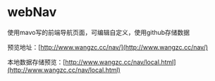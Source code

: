 # webNav
使用mavo写的前端导航页面，可编辑自定义，使用github存储数据

预览地址：[http://www.wangzc.cc/nav/](http://www.wangzc.cc/nav/)

本地数据存储预览：[http://www.wangzc.cc/nav/local.html](http://www.wangzc.cc/nav/local.html)
